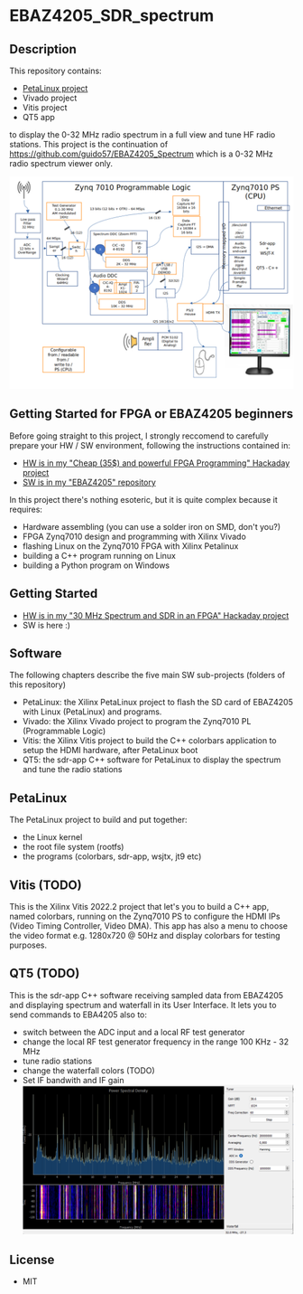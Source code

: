 # EBAZ4205_SDR_spectrum
 
## Description

This repository contains:
* [PetaLinux project](PetaLinux)
* Vivado project
* Vitis project
* QT5 app

to display the 0-32 MHz radio spectrum in a full view and tune HF radio stations.
This project is the continuation of https://github.com/guido57/EBAZ4205_Spectrum which is a 0-32 MHz radio spectrum viewer only. 

![block diagram](docs/SDR-block-diagram.png)

## Getting Started for FPGA or EBAZ4205 beginners

Before going straight to this project, I strongly reccomend to carefully prepare your HW / SW environment, following the instructions contained in:
* [HW is in my "Cheap (35$) and powerful FPGA Programming" Hackaday project](https://hackaday.io/project/187351-cheap-35-and-powerful-fpga-programming)
* [SW is in my "EBAZ4205" repository](https://github.com/guido57/EBAZ4205)

In this project there's nothing esoteric, but it is quite complex because it requires: 
* Hardware assembling (you can use a solder iron on SMD, don't you?) 
* FPGA Zynq7010 design and programming with Xilinx Vivado 
* flashing Linux on the Zynq7010 FPGA with Xilinx Petalinux
* building a C++ program running on Linux
* building a Python program on Windows

## Getting Started

* [HW is in my "30 MHz Spectrum and SDR in an FPGA" Hackaday project](https://hackaday.io/project/186329-30mhz-spectrum-and-sdr-in-a-fpga)
* SW is here :) 

## Software

The following chapters describe the five main SW sub-projects (folders of this repository)

* PetaLinux: the Xilinx PetaLinux project to flash the SD card of EBAZ4205 with Linux (PetaLinux) and programs.
* Vivado: the Xilinx Vivado project to program the Zynq7010 PL (Programmable Logic)
* Vitis: the Xilinx Vitis project to build the C++ colorbars application to setup the HDMI hardware, after PetaLinux boot
* QT5: the sdr-app C++ software for PetaLinux to display the spectrum and tune the radio stations

## PetaLinux

The PetaLinux project to build and put together:
* the Linux kernel
* the root file system (rootfs)
* the programs (colorbars, sdr-app, wsjtx, jt9 etc) 


## Vitis (TODO)

This is the Xilinx Vitis 2022.2 project that let's you to build a C++ app, named colorbars, running on the Zynq7010 PS to configure the HDMI IPs (Video Timing Controller, Video DMA). This app has also a menu to choose the video format e.g. 1280x720 @ 50Hz and display colorbars for testing purposes.

## QT5 (TODO)

This is the sdr-app C++ software receiving sampled data from EBAZ4205 and displaying spectrum and waterfall in its User Interface.
It lets you to send commands to EBA4205 also to:
  * switch between the ADC input and a local RF test generator  
  * change the local RF test generator frequency in the range 100 KHz - 32 MHz
  * tune radio stations 
  * change the waterfall colors (TODO)
  * Set IF bandwith and IF gain  
  ![](https://github.com/guido57/EBAZ4205_SDR/blob/main/docs/SpectrumPy.png)


## License

* MIT
